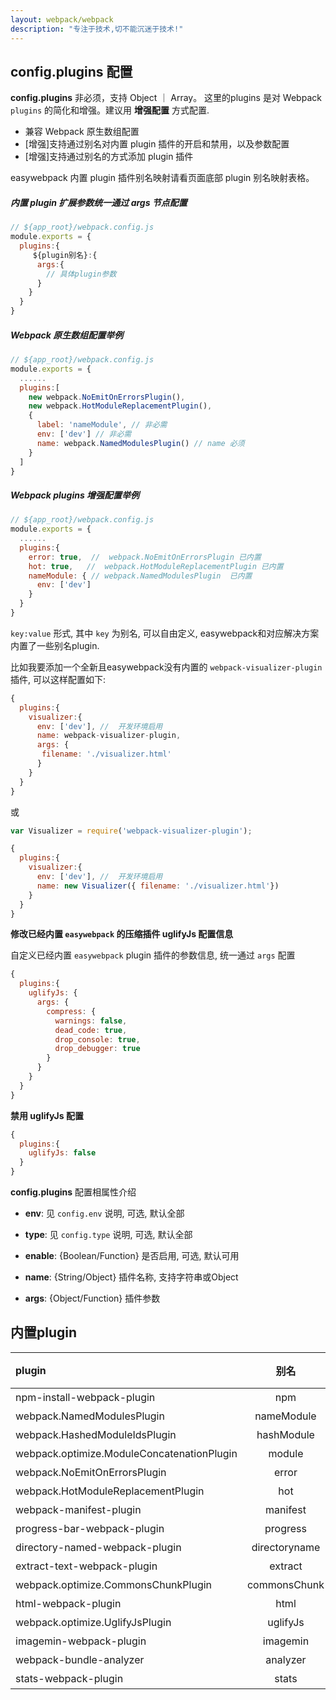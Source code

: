 ```yaml
---
layout: webpack/webpack
description: "专注于技术,切不能沉迷于技术!"
---
```



## config.plugins 配置

**config.plugins** 非必须，支持 Object ｜ Array。 这里的plugins 是对 Webpack `plugins` 的简化和增强。建议用 **增强配置** 方式配置.

- 兼容 Webpack 原生数组配置
- [增强]支持通过别名对内置 plugin 插件的开启和禁用，以及参数配置
- [增强]支持通过别名的方式添加 plugin 插件

<div class ="easy-msg-tip">
easywebpack 内置 plugin 插件别名映射请看页面底部 plugin 别名映射表格。
</div>

##### 内置 plugin 扩展参数统一通过 args 节点配置

```js
// ${app_root}/webpack.config.js
module.exports = {
  plugins:{
     ${plugin别名}:{
      args:{
        // 具体plugin参数
      }
    }
  }
}
```

##### Webpack 原生数组配置举例

```js
// ${app_root}/webpack.config.js
module.exports = {
  ......
  plugins:[
    new webpack.NoEmitOnErrorsPlugin(),
    new webpack.HotModuleReplacementPlugin(),
    { 
      label: 'nameModule', // 非必需
      env: ['dev'] // 非必需
      name: webpack.NamedModulesPlugin() // name 必须
    }
  ]
}
```

##### Webpack plugins 增强配置举例

```js
// ${app_root}/webpack.config.js
module.exports = {
  ......
  plugins:{
    error: true,  //  webpack.NoEmitOnErrorsPlugin 已内置
    hot: true,   //  webpack.HotModuleReplacementPlugin 已内置
    nameModule: { // webpack.NamedModulesPlugin  已内置
      env: ['dev']
    }
  }
}
```


`key:value` 形式, 其中 `key` 为别名, 可以自由定义, easywebpack和对应解决方案内置了一些别名plugin. 


比如我要添加一个全新且easywebpack没有内置的 `webpack-visualizer-plugin` 插件, 可以这样配置如下:

```js
{
  plugins:{
    visualizer:{
      env: ['dev'], //  开发环境启用
      name: webpack-visualizer-plugin,
      args: {
       filename: './visualizer.html'
      }
    }
  }
}
```

或

```js
var Visualizer = require('webpack-visualizer-plugin');

{
  plugins:{
    visualizer:{
      env: ['dev'], //  开发环境启用
      name: new Visualizer({ filename: './visualizer.html'})
    }
  }
}
```


**修改已经内置 `easywebpack` 的压缩插件 uglifyJs 配置信息**

自定义已经内置 `easywebpack` plugin 插件的参数信息, 统一通过 `args` 配置 

```js
{
  plugins:{
    uglifyJs: {
      args: {
        compress: {
          warnings: false,
          dead_code: true,
          drop_console: true,
          drop_debugger: true
        }
      }
    }
  }
}
```

**禁用 uglifyJs 配置**

```js
{
  plugins:{
    uglifyJs: false
  }
}
```

**config.plugins** 配置相属性介绍


- **env**: 见 `config.env` 说明, 可选, 默认全部

- **type**: 见 `config.type` 说明, 可选, 默认全部

- **enable**: {Boolean/Function} 是否启用, 可选, 默认可用

- **name**: {String/Object} 插件名称, 支持字符串或Object

- **args**: {Object/Function} 插件参数


## 内置plugin

| plugin                                     | 别名            |  默认是否开启/开启环境  | 
| :--------                                  | :-----:        | :----:        | 
| npm-install-webpack-plugin                 | npm            |  否           |
| webpack.NamedModulesPlugin                 | nameModule     |  是/dev       |
| webpack.HashedModuleIdsPlugin              | hashModule     |  是/test,prod  |
| webpack.optimize.ModuleConcatenationPlugin | module         |  是           |
| webpack.NoEmitOnErrorsPlugin               | error          |  是           |
| webpack.HotModuleReplacementPlugin         | hot            |  是/dev           |
| webpack-manifest-plugin                    | manifest       |  是           |
| progress-bar-webpack-plugin                | progress       |  是/dev       |
| directory-named-webpack-plugin             | directoryname  |  是           |
| extract-text-webpack-plugin                | extract        |  是           |
| webpack.optimize.CommonsChunkPlugin        | commonsChunk   |  是           | 
| html-webpack-plugin                        | html           |  是           |
| webpack.optimize.UglifyJsPlugin            | uglifyJs       |  是/prod      |
| imagemin-webpack-plugin                    | imagemin       |  是/prod      | 
| webpack-bundle-analyzer                    | analyzer       |  否      | 
| stats-webpack-plugin                       | stats          |  否      | 